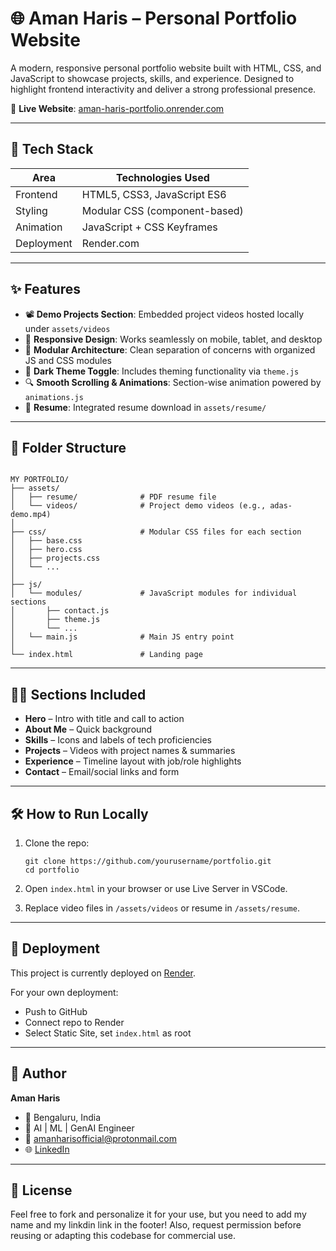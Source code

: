 # 🌐 Aman Haris – Personal Portfolio Website

A modern, responsive personal portfolio website built with HTML, CSS, and JavaScript to showcase projects, skills, and experience. Designed to highlight frontend interactivity and deliver a strong professional presence.

🔗 **Live Website**: [aman-haris-portfolio.onrender.com](https://aman-haris-portfolio.onrender.com)

---

## 🧰 Tech Stack

| Area        | Technologies Used         |
|-------------|----------------------------|
| Frontend    | HTML5, CSS3, JavaScript ES6 |
| Styling     | Modular CSS (component-based) |
| Animation   | JavaScript + CSS Keyframes |
| Deployment  | Render.com |

---

## ✨ Features

- 📽️ **Demo Projects Section**: Embedded project videos hosted locally under `assets/videos`
- 📱 **Responsive Design**: Works seamlessly on mobile, tablet, and desktop
- 🧠 **Modular Architecture**: Clean separation of concerns with organized JS and CSS modules
- 🎨 **Dark Theme Toggle**: Includes theming functionality via `theme.js`
- 🔍 **Smooth Scrolling & Animations**: Section-wise animation powered by `animations.js`
- 📃 **Resume**: Integrated resume download in `assets/resume/`

---

## 📁 Folder Structure

```

MY PORTFOLIO/
├── assets/
│   ├── resume/              # PDF resume file
│   └── videos/              # Project demo videos (e.g., adas-demo.mp4)
│
├── css/                     # Modular CSS files for each section
│   ├── base.css
│   ├── hero.css
│   ├── projects.css
│   └── ...
│
├── js/
│   └── modules/             # JavaScript modules for individual sections
│       ├── contact.js
│       ├── theme.js
│       └── ...
│   └── main.js              # Main JS entry point
│
└── index.html               # Landing page

```

---

## 🧑‍💼 Sections Included

- **Hero** – Intro with title and call to action
- **About Me** – Quick background
- **Skills** – Icons and labels of tech proficiencies
- **Projects** – Videos with project names & summaries
- **Experience** – Timeline layout with job/role highlights
- **Contact** – Email/social links and form

---

## 🛠️ How to Run Locally

1. Clone the repo:
   ```
   git clone https://github.com/yourusername/portfolio.git
   cd portfolio
   ```

2. Open `index.html` in your browser or use Live Server in VSCode.

3. Replace video files in `/assets/videos` or resume in `/assets/resume`.

---
## 🚀 Deployment

This project is currently deployed on [Render](https://render.com).

For your own deployment:

* Push to GitHub
* Connect repo to Render
* Select Static Site, set `index.html` as root

---

## 🙌 Author

**Aman Haris**

* 📍 Bengaluru, India
* 💼 AI | ML | GenAI Engineer
* 📧 [amanharisofficial@protonmail.com](mailto:amanharisofficial@protonmail.com)
* 🌐 [LinkedIn](https://linkedin.com/in/amanharis)

---

## 📜 License

Feel free to fork and personalize it for your use, but you need to add my name and my linkdin link in the footer! Also, request permission before reusing or adapting this codebase for commercial use.
